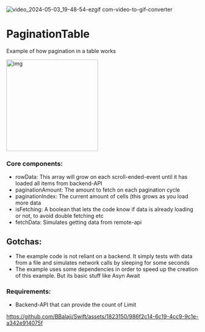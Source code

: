 
![video_2024-05-03_19-48-54-ezgif com-video-to-gif-converter](https://github.com/BBalaji/Swift/assets/1823150/2d1b6af1-649b-40df-bd5b-cbdfe3483791)


# PaginationTable
Example of how pagination in a table works

<img width="240" alt="img" src="https://github.com/BBalaji/Swift/assets/1823150/2d1b6af1-649b-40df-bd5b-cbdfe3483791?raw=true">

### Core components:
- rowData: This array will grow on each scroll-ended-event until it has loaded all items from backend-API
- paginationAmount: The amount to fetch on each pagination cycle
- paginationIndex: The current amount of cells (this grows as you load more data
- isFetching: A boolean that lets the code know if data is already loading or not, to avoid double fetching etc
- fetchData: Simulates getting data from remote-api

## Gotchas:
- The example code is not reliant on a backend. It simply tests with data from a file and simulates network calls by sleeping for some seconds
- The example uses some dependencies in order to speed up the creation of this example. But its basic stuff like Asyn Await

### Requirements:
- Backend-API that can provide the count of Limit

https://github.com/BBalaji/Swift/assets/1823150/986f2c14-6c19-4cc9-9c1e-a342e914075f
